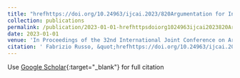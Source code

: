 ```yaml
---
title: "hrefhttps://doi.org/10.24963/ijcai.2023/820Argumentation for Interactive Causal Discovery"
collection: publications
permalink: /publication/2023-01-01-hrefhttpsdoiorg1024963ijcai2023820Argumentation-for-Interactive-Causal-Discovery
date: 2023-01-01
venue: 'In Proceedings of the 32nd International Joint Conference on Artificial Intelligence, IJCAI 2023, 19th-25th August 2023, Macao, SAR, China'
citation: ' Fabrizio Russo, &quot;hrefhttps://doi.org/10.24963/ijcai.2023/820Argumentation for Interactive Causal Discovery.&quot; In Proceedings of the 32nd International Joint Conference on Artificial Intelligence, IJCAI 2023, 19th-25th August 2023, Macao, SAR, China, 2023.'
---
```

Use [Google Scholar](https://scholar.google.com/scholar?q=hrefhttps://doi.org/10.24963/ijcai.2023/820Argumentation+for+Interactive+Causal+Discovery){:target="_blank"} for full citation